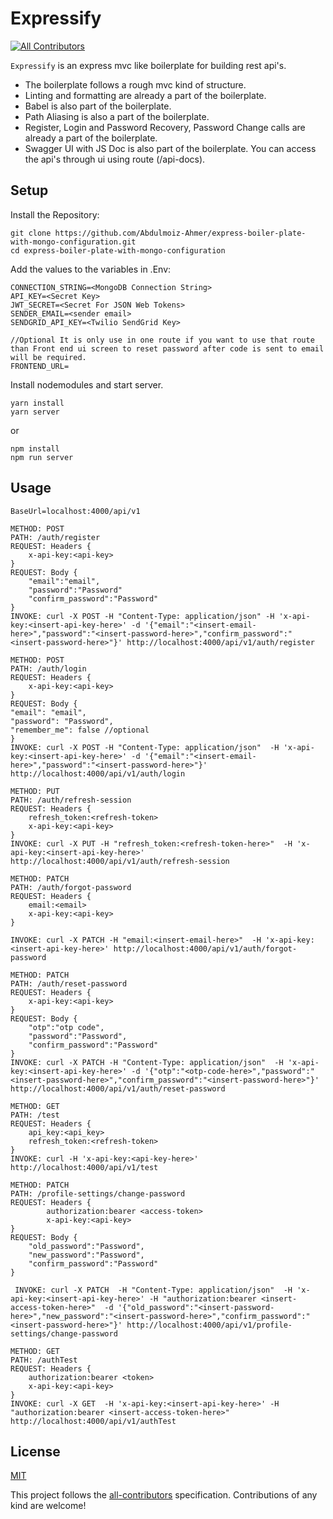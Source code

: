 # Expressify

<!-- ALL-CONTRIBUTORS-BADGE:START - Do not remove or modify this section -->

[![All Contributors](https://img.shields.io/badge/all_contributors-1-orange.svg?style=flat-square)](#contributors-)

<!-- ALL-CONTRIBUTORS-BADGE:END -->

`Expressify` is an express mvc like boilerplate for building rest api's.

- The boilerplate follows a rough mvc kind of structure.
- Linting and formatting are already a part of the boilerplate.
- Babel is also part of the boilerplate.
- Path Aliasing is also a part of the boilerplate.
- Register, Login and Password Recovery, Password Change calls are already a part of the boilerplate.
- Swagger UI with JS Doc is also part of the boilerplate. You can access the api's through ui using route (/api-docs).



## Setup

Install the Repository:

```
git clone https://github.com/Abdulmoiz-Ahmer/express-boiler-plate-with-mongo-configuration.git
cd express-boiler-plate-with-mongo-configuration
```

Add the values to the variables in .Env:

```
CONNECTION_STRING=<MongoDB Connection String>
API_KEY=<Secret Key>
JWT_SECRET=<Secret For JSON Web Tokens>
SENDER_EMAIL=<sender email>
SENDGRID_API_KEY=<Twilio SendGrid Key>

//Optional It is only use in one route if you want to use that route than Front end ui screen to reset password after code is sent to email will be required.
FRONTEND_URL=
```

Install nodemodules and start server.

```
yarn install
yarn server
```

or

```
npm install
npm run server
```

## Usage

```
BaseUrl=localhost:4000/api/v1
```

```
METHOD: POST
PATH: /auth/register
REQUEST: Headers {
    x-api-key:<api-key>
}
REQUEST: Body {
    "email":"email",
    "password":"Password"
    "confirm_password":"Password"
}
INVOKE: curl -X POST -H "Content-Type: application/json" -H 'x-api-key:<insert-api-key-here>' -d '{"email":"<insert-email-here>","password":"<insert-password-here>","confirm_password":"<insert-password-here>"}' http://localhost:4000/api/v1/auth/register
```

```
METHOD: POST
PATH: /auth/login
REQUEST: Headers {
    x-api-key:<api-key>
}
REQUEST: Body {
"email": "email",
"password": "Password",
"remember_me": false //optional
}
INVOKE: curl -X POST -H "Content-Type: application/json"  -H 'x-api-key:<insert-api-key-here>' -d '{"email":"<insert-email-here>","password":"<insert-password-here>"}' http://localhost:4000/api/v1/auth/login
```

```
METHOD: PUT
PATH: /auth/refresh-session
REQUEST: Headers {
    refresh_token:<refresh-token>
    x-api-key:<api-key>
}
INVOKE: curl -X PUT -H "refresh_token:<refresh-token-here>"  -H 'x-api-key:<insert-api-key-here>'  http://localhost:4000/api/v1/auth/refresh-session
```

```
METHOD: PATCH
PATH: /auth/forgot-password
REQUEST: Headers {
    email:<email>
    x-api-key:<api-key>
}

INVOKE: curl -X PATCH -H "email:<insert-email-here>"  -H 'x-api-key:<insert-api-key-here>' http://localhost:4000/api/v1/auth/forgot-password

```

```
METHOD: PATCH
PATH: /auth/reset-password
REQUEST: Headers {
    x-api-key:<api-key>
}
REQUEST: Body {
    "otp":"otp code",
    "password":"Password",
    "confirm_password":"Password"
}
INVOKE: curl -X PATCH -H "Content-Type: application/json"  -H 'x-api-key:<insert-api-key-here>' -d '{"otp":"<otp-code-here>","password":"<insert-password-here>","confirm_password":"<insert-password-here>"}' http://localhost:4000/api/v1/auth/reset-password
```

```
METHOD: GET
PATH: /test
REQUEST: Headers {
    api_key:<api_key>
    refresh_token:<refresh-token>
}
INVOKE: curl -H 'x-api-key:<api-key-here>' http://localhost:4000/api/v1/test
```

```
METHOD: PATCH
PATH: /profile-settings/change-password
REQUEST: Headers {
        authorization:bearer <access-token>
        x-api-key:<api-key>
}
REQUEST: Body {
    "old_password":"Password",
    "new_password":"Password",
    "confirm_password":"Password"
}

 INVOKE: curl -X PATCH  -H "Content-Type: application/json"  -H 'x-api-key:<insert-api-key-here>' -H "authorization:bearer <insert-access-token-here>"  -d '{"old_password":"<insert-password-here>","new_password":"<insert-password-here>","confirm_password":"<insert-password-here>"}' http://localhost:4000/api/v1/profile-settings/change-password
```

```
METHOD: GET
PATH: /authTest
REQUEST: Headers {
    authorization:bearer <token>
    x-api-key:<api-key>
}
INVOKE: curl -X GET  -H 'x-api-key:<insert-api-key-here>' -H "authorization:bearer <insert-access-token-here>"  http://localhost:4000/api/v1/authTest
```

## License

[MIT](https://opensource.org/licenses/mit-license.html)

<!-- ALL-CONTRIBUTORS-LIST:END -->

This project follows the [all-contributors](https://github.com/all-contributors/all-contributors) specification. Contributions of any kind are welcome!

